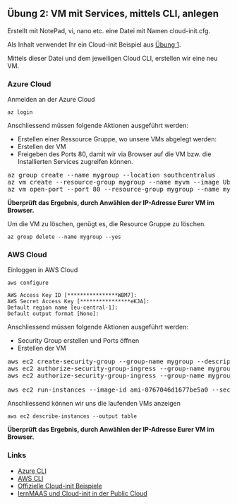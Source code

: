 Übung 2: VM mit Services, mittels CLI, anlegen
----------------------------------------------

Erstellt mit NotePad, vi, nano etc. eine Datei mit Namen cloud-init.cfg.

Als Inhalt verwendet Ihr ein Cloud-init Beispiel aus [Übung 1](cloud-iac.md).

Mittels dieser Datei und dem jeweiligen Cloud CLI, erstellen wir eine neu VM.

### Azure Cloud

Anmelden an der Azure Cloud 

    az login
 
Anschliessend müssen folgende Aktionen ausgeführt werden:
* Erstellen einer Ressource Gruppe, wo unsere VMs abgelegt werden:    
* Erstellen der VM 
* Freigeben des Ports 80, damit wir via Browser auf die VM bzw. die Installierten Services zugreifen können.

<pre>
az group create --name mygroup --location southcentralus
az vm create --resource-group mygroup --name myvm --image UbuntuLTS --size Standard_D2_v4 --location southcentralus --custom-data cloud-init.cfg    
az vm open-port --port 80 --resource-group mygroup --name myvm
</pre>    
    
**Überprüft das Ergebnis, durch Anwählen der IP-Adresse Eurer VM im Browser.**

Um die VM zu löschen, genügt es, die Resource Gruppe zu löschen.    

    az group delete --name mygroup --yes    
    
### AWS Cloud

Einloggen in AWS Cloud

    aws configure
 
    AWS Access Key ID [****************WBM7]:
    AWS Secret Access Key [****************eKJA]:
    Default region name [eu-central-1]:
    Default output format [None]:
    
Anschliessend müssen folgende Aktionen ausgeführt werden:
* Security Group erstellen und Ports öffnen
* Erstellen der VM 

<pre>
aws ec2 create-security-group --group-name mygroup --description "Standard Ports"
aws ec2 authorize-security-group-ingress --group-name mygroup --protocol tcp --port 22 --cidr 0.0.0.0/0
aws ec2 authorize-security-group-ingress --group-name mygroup --protocol tcp --port 80 --cidr 0.0.0.0/0   
    
aws ec2 run-instances --image-id ami-0767046d1677be5a0 --security-group-ids mygroup --instance-type t2.micro --count 1 --user-data file://cloud-init.cfg
</pre>

Anschliessend können wir uns die laufenden VMs anzeigen

    aws ec2 describe-instances --output table    
    
**Überprüft das Ergebnis, durch Anwählen der IP-Adresse Eurer VM im Browser.**
        
### Links

* [Azure CLI](https://docs.microsoft.com/en-us/cli/azure/)
* [AWS CLI](https://aws.amazon.com/de/cli/)
* [Offizielle Cloud-init Beispiele](https://cloudinit.readthedocs.io/en/latest/topics/examples.html)
* [lernMAAS und Cloud-init in der Public Cloud](https://github.com/mc-b/lernmaas/tree/master/doc/Cloud)
